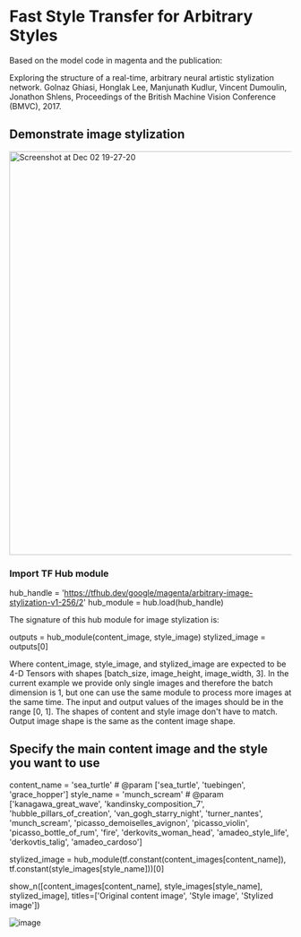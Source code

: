 # Fast Style Transfer for Arbitrary Styles
Based on the model code in magenta and the publication:

Exploring the structure of a real-time, arbitrary neural artistic stylization network. Golnaz Ghiasi, Honglak Lee, Manjunath Kudlur, Vincent Dumoulin, Jonathon Shlens, Proceedings of the British Machine Vision Conference (BMVC), 2017.

## Demonstrate image stylization
<img width="721" alt="Screenshot at Dec 02 19-27-20" src="https://user-images.githubusercontent.com/94981693/144456832-5b5cc638-ef42-49a8-acfa-ec682411bbcb.png">

### Import TF Hub module

hub_handle = 'https://tfhub.dev/google/magenta/arbitrary-image-stylization-v1-256/2'
hub_module = hub.load(hub_handle)

The signature of this hub module for image stylization is:

outputs = hub_module(content_image, style_image)
stylized_image = outputs[0]

Where content_image, style_image, and stylized_image are expected to be 4-D Tensors with shapes [batch_size, image_height, image_width, 3].
In the current example we provide only single images and therefore the batch dimension is 1, but one can use the same module to process more images at the same time.
The input and output values of the images should be in the range [0, 1].
The shapes of content and style image don't have to match. Output image shape is the same as the content image shape.

## Specify the main content image and the style you want to use

content_name = 'sea_turtle'  # @param ['sea_turtle', 'tuebingen', 'grace_hopper']
style_name = 'munch_scream'  # @param ['kanagawa_great_wave', 'kandinsky_composition_7', 'hubble_pillars_of_creation', 'van_gogh_starry_night', 'turner_nantes', 'munch_scream', 'picasso_demoiselles_avignon', 'picasso_violin', 'picasso_bottle_of_rum', 'fire', 'derkovits_woman_head', 'amadeo_style_life', 'derkovtis_talig', 'amadeo_cardoso']

stylized_image = hub_module(tf.constant(content_images[content_name]),
                            tf.constant(style_images[style_name]))[0]

show_n([content_images[content_name], style_images[style_name], stylized_image],
       titles=['Original content image', 'Style image', 'Stylized image'])       


![image](https://user-images.githubusercontent.com/94981693/144458955-8689a372-d8f0-4ddd-9d48-ce882d49e2be.png)
